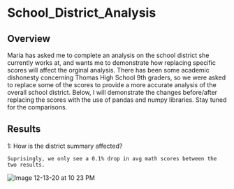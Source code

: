 # School_District_Analysis

## Overview

  Maria has asked me to complete an analysis on the school district she currently works at, and wants me to demonstrate how replacing specific scores will affect the orginal analysis. There has been some academic dishonesty concerning Thomas High School 9th graders, so we were asked to replace some of the scores to provide a more accurate analysis of the overall school district. Below, I will demonstrate the changes before/after replacing the scores with the use of pandas and numpy libraries. Stay tuned for the comparisons.

## Results 

1: How is the district summary affected?
 
    Suprisingly, we only see a 0.1% drop in avg math scores between the two results.
   
   ![Image 12-13-20 at 10 23 PM](https://user-images.githubusercontent.com/74481469/102047309-e2d38f80-3d91-11eb-9457-001f7dbf1a8f.jpeg)

